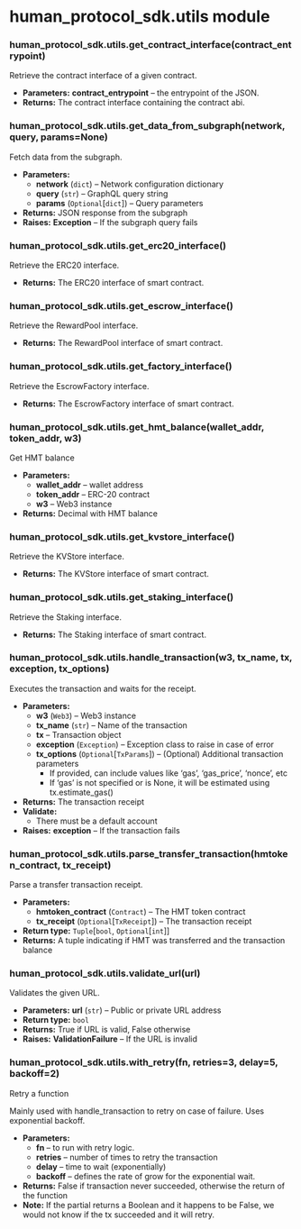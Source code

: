 # human_protocol_sdk.utils module

### human_protocol_sdk.utils.get_contract_interface(contract_entrypoint)

Retrieve the contract interface of a given contract.

* **Parameters:**
  **contract_entrypoint** – the entrypoint of the JSON.
* **Returns:**
  The contract interface containing the contract abi.

### human_protocol_sdk.utils.get_data_from_subgraph(network, query, params=None)

Fetch data from the subgraph.

* **Parameters:**
  * **network** (`dict`) – Network configuration dictionary
  * **query** (`str`) – GraphQL query string
  * **params** (`Optional`[`dict`]) – Query parameters
* **Returns:**
  JSON response from the subgraph
* **Raises:**
  **Exception** – If the subgraph query fails

### human_protocol_sdk.utils.get_erc20_interface()

Retrieve the ERC20 interface.

* **Returns:**
  The ERC20 interface of smart contract.

### human_protocol_sdk.utils.get_escrow_interface()

Retrieve the RewardPool interface.

* **Returns:**
  The RewardPool interface of smart contract.

### human_protocol_sdk.utils.get_factory_interface()

Retrieve the EscrowFactory interface.

* **Returns:**
  The EscrowFactory interface of smart contract.

### human_protocol_sdk.utils.get_hmt_balance(wallet_addr, token_addr, w3)

Get HMT balance

* **Parameters:**
  * **wallet_addr** – wallet address
  * **token_addr** – ERC-20 contract
  * **w3** – Web3 instance
* **Returns:**
  Decimal with HMT balance

### human_protocol_sdk.utils.get_kvstore_interface()

Retrieve the KVStore interface.

* **Returns:**
  The KVStore interface of smart contract.

### human_protocol_sdk.utils.get_staking_interface()

Retrieve the Staking interface.

* **Returns:**
  The Staking interface of smart contract.

### human_protocol_sdk.utils.handle_transaction(w3, tx_name, tx, exception, tx_options)

Executes the transaction and waits for the receipt.

* **Parameters:**
  * **w3** (`Web3`) – Web3 instance
  * **tx_name** (`str`) – Name of the transaction
  * **tx** – Transaction object
  * **exception** (`Exception`) – Exception class to raise in case of error
  * **tx_options** (`Optional`[`TxParams`]) – (Optional) Additional transaction parameters
    - If provided, can include values like ‘gas’, ‘gas_price’, ‘nonce’, etc
    - If ‘gas’ is not specified or is None, it will be estimated using tx.estimate_gas()
* **Returns:**
  The transaction receipt
* **Validate:**
  - There must be a default account
* **Raises:**
  **exception** – If the transaction fails

### human_protocol_sdk.utils.parse_transfer_transaction(hmtoken_contract, tx_receipt)

Parse a transfer transaction receipt.

* **Parameters:**
  * **hmtoken_contract** (`Contract`) – The HMT token contract
  * **tx_receipt** (`Optional`[`TxReceipt`]) – The transaction receipt
* **Return type:**
  `Tuple`[`bool`, `Optional`[`int`]]
* **Returns:**
  A tuple indicating if HMT was transferred and the transaction balance

### human_protocol_sdk.utils.validate_url(url)

Validates the given URL.

* **Parameters:**
  **url** (`str`) – Public or private URL address
* **Return type:**
  `bool`
* **Returns:**
  True if URL is valid, False otherwise
* **Raises:**
  **ValidationFailure** – If the URL is invalid

### human_protocol_sdk.utils.with_retry(fn, retries=3, delay=5, backoff=2)

Retry a function

Mainly used with handle_transaction to retry on case of failure.
Uses exponential backoff.

* **Parameters:**
  * **fn** – <Partial> to run with retry logic.
  * **retries** – number of times to retry the transaction
  * **delay** – time to wait (exponentially)
  * **backoff** – defines the rate of grow for the exponential wait.
* **Returns:**
  False if transaction never succeeded,
  otherwise the return of the function
* **Note:**
  If the partial returns a Boolean and it happens to be False,
  we would not know if the tx succeeded and it will retry.
